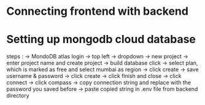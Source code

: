 # Connecting frontend with backend 

# Setting up mongodb cloud database
steps :
-> MondoDB atlas login
-> top left -> dropdown -> new project
-> enter project name and create project
-> build database click
-> select plan, which is marked as free and select mumbai as region
-> click create
-> save username & password -> click create
-> click finish and close
-> click connect
-> click compass
-> copy connection string and replace <password> with the password you saved before
-> paste copied string in .env file from backend directory


